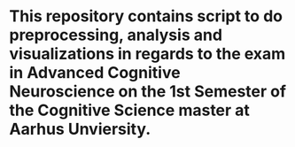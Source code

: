 # This repository contains script to do preprocessing, analysis and visualizations in regards to the exam in Advanced Cognitive Neuroscience on the 1st Semester of the Cognitive Science master at Aarhus Unviersity. 
